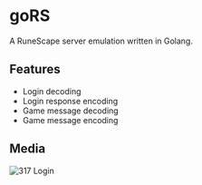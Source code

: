 # goRS
A RuneScape server emulation written in Golang.

## Features
- Login decoding
- Login response encoding
- Game message decoding
- Game message encoding

## Media

![317 Login](https://i.gyazo.com/1f135fa9daf0b0b5d5aec6bd2b1406db.png)

